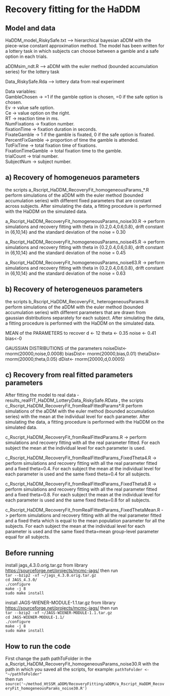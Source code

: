 # Recovery fitting for the HaDDM

## Model and data
HaDDM_model_RiskySafe.txt  --> hierarchical bayesian aDDM with the piece-wise constant approximation method. The model has been written for a lottery task in which subjects can choose between a gamble and a safe option in each trials.

aDDMsim_ndt.R --> aDDM with the euler method (bounded accumulation series) for the lottery task

Data_RiskySafe.Rda --> lottery data from real experiment

Data variables:  
GambleChosen  -> =1 if the gamble option is chosen, =0 if the safe option is chosen.  
Ev  -> value safe option.  
Ce -> value option on the right.  
RT      -> reaction time in ms.  
NumFixations  -> fixation number.  
fixationTime  -> fixation duration in seconds.  
FixateGamble  -> 1 if the gamble is fixated, 0 if the safe option is fixated.  
PercentFixGamble -> proportion of time the gamble is attended.  
TotFixTime    -> total fixation time of fixations.  
FixationTimeGamble -> total fixation time to the gamble.  
trialCount   -> trial number.  
SubjectNum -> subject number.  


## a) Recovery of homogeneuos parameters
the scripts a_Rscript_HaDDM_RecoveryFit_homogeneousParams_*.R perform simulations of the aDDM with the euler method (bounded accumulation series) with different fixed parameters that are constant across subjects. After simulating the data, a fitting procedure is performed with the HaDDM on the simulated data.

a_Rscript_HaDDM_RecoveryFit_homogeneousParams_noise30.R -> perform simulations and recovery fitting with theta in {0.2,0.4,0.6,0.8}, drift constant in {6,10,14} and the standard deviation of the noise = 0.30

a_Rscript_HaDDM_RecoveryFit_homogeneousParams_noise45.R -> perform simulations and recovery fitting with theta in {0.2,0.4,0.6,0.8}, drift constant in {6,10,14} and the standard deviation of the noise = 0.45

a_Rscript_HaDDM_RecoveryFit_homogeneousParams_noise63.R -> perform simulations and recovery fitting with theta in {0.2,0.4,0.6,0.8}, drift constant in {6,10,14} and the standard deviation of the noise = 0.63

## b) Recovery of heterogeneuos parameters
the scripts b_Rscript_HaDDM_RecoveryFit_ heterogeneousParams.R perform simulations of the aDDM with the euler method (bounded accumulation series) with different parameters that are drawn from gaussian distributions separately for each subject. After simulating the data, a fitting procedure is performed with the HaDDM on the simulated data.

MEAN of the PARAMETERS to recover
d <- 12
theta <- 0.35
noise <- 0.41
bias<-0

GAUSSIAN DISTRIBUTIONS of the parameters
noiseDist<- rnorm(20000,noise,0.0008)
biasDist<- rnorm(20000,bias,0.01)
thetaDist<- rnorm(20000,theta,0.05)
dDist<- rnorm(20000,d,0.0005)

## c) Recovery from real fitted parameters parameters
After fitting the model to real data - results_realFIT_HaDDM_LotteryData_RiskySafe.RData , the scripts c_Rscript_HaDDM_RecoveryFit_fromRealFittedParams*.R perform simulations of the aDDM with the euler method (bounded accumulation series) with the mean at the individual level for each parameter. After simulating the data, a fitting procedure is performed with the HaDDM on the simulated data.

c_Rscript_HaDDM_RecoveryFit_fromRealFittedParams.R -> perform simulations and recovery fitting with all the real parameter fitted. For each subject the mean at the individual level for each parameter is used.

c_Rscript_HaDDM_RecoveryFit_fromRealFittedParams_FixedTheta4.R -> perform simulations and recovery fitting with all the real parameter fitted and a fixed theta=0.4. For each subject the mean at the individual level for each parameter is used and the same fixed theta=0.4 for all subjects.

c_Rscript_HaDDM_RecoveryFit_fromRealFittedParams_FixedTheta8.R -> perform simulations and recovery fitting with all the real parameter fitted and a fixed theta=0.8. For each subject the mean at the individual level for each parameter is used and the same fixed theta=0.8 for all subjects.

c_Rscript_HaDDM_RecoveryFit_fromRealFittedParams_FixedThetaMean.R -> perform simulations and recovery fitting with all the real parameter fitted and a fixed theta which is equal to the mean population parameter for all the subjects. For each subject the mean at the individual level for each parameter is used and the same fixed theta=mean group-level parameter equal for all subjects.




## Before running

install jags_4.3.0.orig.tar.gz from library https://sourceforge.net/projects/mcmc-jags/ then run  
`tar --bzip2 -xf ~/jags_4.3.0.orig.tar.gz`  
`cd JAGS_4.3.0/`  
`./configure`  
`make -j 8`  
`sudo make install`  

install JAGS-WIENER-MODULE-1.1.tar.gz from library https://sourceforge.net/projects/mcmc-jags/ then run  
`tar --bzip2 -xf ~/JAGS-WIENER-MODULE-1.1.tar.gz`  
`cd JAGS-WIENER-MODULE-1.1/`  
`./configure`  
`make -j 8`  
`sudo make install`  


## How to run the code
First change the path pathToFolder in the a_Rscript_HaDDM_RecoveryFit_homogeneousParams_noise30.R with the path in which you saved all the scripts, for example:
`pathToFolder <- "~/pathToFolder"`  
then run   
`source('~/method_HtSSM_aDDM/RecoveryFitting/aDDM/a_Rscript_HaDDM_RecoveryFit_homogeneousParams_noise30.R')`






